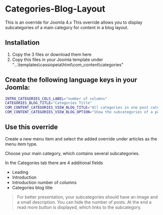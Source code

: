 # Categories-Blog-Layout
This is an override for Joomla 4.x
This override allows you to display subcategories of a main category for content in a blog layout.

## Installation
1. Copy the 3 files or download them here
2. Copy this files in your Joomla template under "...\templates\cassiopeia\html\com_content\categories\"

##  Create the following language keys in your Joomla:
```bash
INTRO_CATEGORIES_COLS_LABEL="number of columns"
CATEGORIES_BLOG_TITLE="Categories Title"
COM_CONTENT_CATEGORIES_VIEW_BLOG_TITLE="All categories in one post category in blog layout"
COM_CONTENT_CATEGORIES_VIEW_BLOG_OPTION="Show the subcategories of a post category in the blog layout."
```
##  Use this override
Create a new menu item and select the added override under articles as the menu item type.

Choose your main category, which contains several subcategories.

In the Categories tab there are 4 additional fields
- Leading
- Introduction
- Introduction number of columns
- Categories blog title

>For better presentation, your subcategories should have an image and a small description.
>You can hide the number of posts.
>At the end a read more button is displayed, which links to the subcategory.
